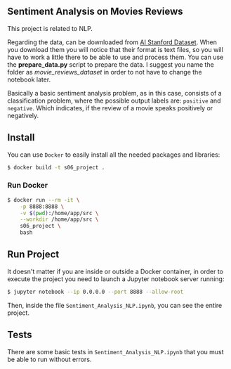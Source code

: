 ## Sentiment Analysis on Movies Reviews

This project is related to NLP.

Regarding the data, can be downloaded from [AI Stanford Dataset](https://ai.stanford.edu/~amaas/data/sentiment/). When you download them you will notice that their format is text files, so you will have to work a little there to be able to use and process them. You can use the **prepare_data.py** script to prepare the data. I suggest you name the folder as *movie_reviews_dataset* in order to not have to change the notebook later. 

Basically a basic sentiment analysis problem, as in this case, consists of a classification problem, where the possible output labels are: `positive` and `negative`. Which indicates, if the review of a movie speaks positively or negatively.

## Install

You can use `Docker` to easily install all the needed packages and libraries:

```bash
$ docker build -t s06_project .
```

### Run Docker

```bash
$ docker run --rm -it \
    -p 8888:8888 \
    -v $(pwd):/home/app/src \
    --workdir /home/app/src \
    s06_project \
    bash
```

## Run Project

It doesn't matter if you are inside or outside a Docker container, in order to execute the project you need to launch a Jupyter notebook server running:

```bash
$ jupyter notebook --ip 0.0.0.0 --port 8888 --allow-root
```

Then, inside the file `Sentiment_Analysis_NLP.ipynb`, you can see the entire project.

## Tests

There are some basic tests in `Sentiment_Analysis_NLP.ipynb` that you must be able to run without errors.